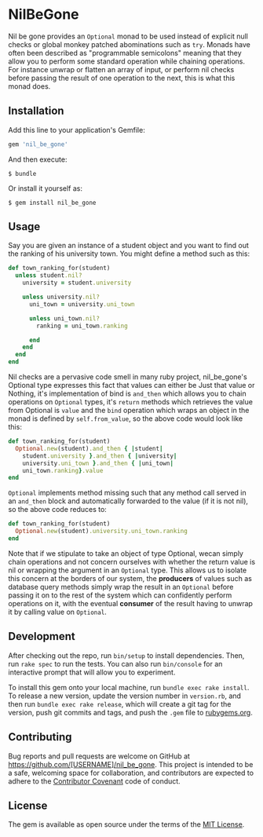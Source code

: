 # NilBeGone

Nil be gone provides an `Optional` monad to be used instead of explicit null checks or global monkey patched abominations such as `try`. Monads have often been described as "programmable semicolons" meaning that they allow you to perform some standard operation while chaining operations. For instance unwrap or flatten an array of input, or perform nil checks before passing the result of one operation to the next, this is what this monad does.
## Installation

Add this line to your application's Gemfile:

```ruby
gem 'nil_be_gone'
```

And then execute:

    $ bundle

Or install it yourself as:

    $ gem install nil_be_gone

## Usage

Say you are given an instance of a student object and you want to find out the ranking of his university town.
You might define a method such as this:

```ruby
def town_ranking_for(student)
  unless student.nil?
    university = student.university

    unless university.nil?
      uni_town = university.uni_town

      unless uni_town.nil?
        ranking = uni_town.ranking

      end
    end
  end
end
```

Nil checks are a pervasive code smell in many ruby project, nil_be_gone's Optional type expresses this fact that values can either be Just that value or Nothing, it's implementation of bind is `and_then` which allows you to chain operations on `Optional` types, it's `return` methods which retrieves the value from Optional is `value` and the `bind` operation which wraps an object in the monad is defined by `self.from_value`, so the above code would look like this:

```ruby
def town_ranking_for(student)
  Optional.new(student).and_then { |student|
    student.university }.and_then { |university|
    university.uni_town }.and_then { |uni_town|
    uni_town.ranking}.value
end
```

`Optional` implements method missing such that any method call served in an `and_then` block and automatically forwarded to the value (if it is not nil), so the above code reduces to:

```ruby
def town_ranking_for(student)
  Optional.new(student).university.uni_town.ranking
end
```

Note that if we stipulate to take an object of type Optional, wecan simply chain operations and not concern ourselves with whether the return value is nil or wrapping the argument in an `Optional` type. This allows us to isolate this concern at the borders of our system, the **producers** of values such as database query methods simply wrap the result in an `Optional` before passing it on to the rest of the system which can confidently perform operations on it, with the eventual **consumer** of the result having to unwrap it by calling value on `Optional`. 
## Development

After checking out the repo, run `bin/setup` to install dependencies. Then, run `rake spec` to run the tests. You can also run `bin/console` for an interactive prompt that will allow you to experiment.

To install this gem onto your local machine, run `bundle exec rake install`. To release a new version, update the version number in `version.rb`, and then run `bundle exec rake release`, which will create a git tag for the version, push git commits and tags, and push the `.gem` file to [rubygems.org](https://rubygems.org).

## Contributing

Bug reports and pull requests are welcome on GitHub at https://github.com/[USERNAME]/nil_be_gone. This project is intended to be a safe, welcoming space for collaboration, and contributors are expected to adhere to the [Contributor Covenant](contributor-covenant.org) code of conduct.


## License

The gem is available as open source under the terms of the [MIT License](http://opensource.org/licenses/MIT).

